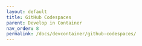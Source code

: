 ```yaml
---
layout: default
title: GitHub Codespaces
parent: Develop in Container
nav_order: 8
permalink: /docs/devcontainer/github-codespaces/
---
```

